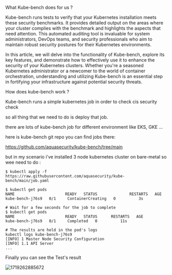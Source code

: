  What Kube-bench does for us ?

Kube-bench runs tests to verify that your Kubernetes installation meets these security benchmarks. It provides detailed output on the areas where your cluster complies with the benchmark and highlights the aspects that need attention. This automated auditing tool is invaluable for system administrators, DevOps teams, and security professionals who aim to maintain robust security postures for their Kubernetes environments.

In this article, we will delve into the functionality of Kube-bench, explore its key features, and demonstrate how to effectively use it to enhance the security of your Kubernetes clusters. Whether you're a seasoned Kubernetes administrator or a newcomer to the world of container orchestration, understanding and utilizing Kube-bench is an essential step in fortifying your infrastructure against potential security threats.


How does kube-bench work ?

Kube-bench runs a simple kubernetes job in order to check cis security check

so all thing that we need to do is deploy that job.

there are lots of kube-bench job for different environment like EKS, GKE ... 

here is kube-bench git repo you can find jobs there:

https://github.com/aquasecurity/kube-bench/tree/main


but in my scenario i've installed 3 node kubernetes cluster on bare-metal so wee need to do :
```
$ kubectl apply -f  https://raw.githubusercontent.com/aquasecurity/kube-bench/main/job.yaml

$ kubectl get pods
NAME                      READY   STATUS              RESTARTS   AGE
kube-bench-j76s9   0/1     ContainerCreating   0          3s

# Wait for a few seconds for the job to complete
$ kubectl get pods
NAME                      READY   STATUS      RESTARTS   AGE
kube-bench-j76s9   0/1     Completed   0          11s

# The results are held in the pod's logs
kubectl logs kube-bench-j76s9
[INFO] 1 Master Node Security Configuration
[INFO] 1.1 API Server
...
```
Finally you can see the Test's result 

![1719262885672](https://github.com/user-attachments/assets/014ec61b-b61c-4968-b5bf-40ba128ef20f)

